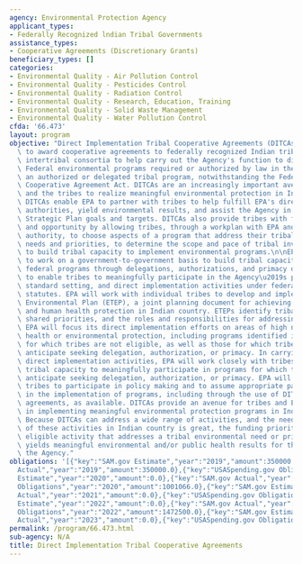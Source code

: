 ```yaml
---
agency: Environmental Protection Agency
applicant_types:
- Federally Recognized lndian Tribal Governments
assistance_types:
- Cooperative Agreements (Discretionary Grants)
beneficiary_types: []
categories:
- Environmental Quality - Air Pollution Control
- Environmental Quality - Pesticides Control
- Environmental Quality - Radiation Control
- Environmental Quality - Research, Education, Training
- Environmental Quality - Solid Waste Management
- Environmental Quality - Water Pollution Control
cfda: '66.473'
layout: program
objective: "Direct Implementation Tribal Cooperative Agreements (DITCAs) enable EPA\
  \ to award cooperative agreements to federally recognized Indian tribes and eligible\
  \ intertribal consortia to help carry out the Agency's function to directly implement\
  \ Federal environmental programs required or authorized by law in the absence of\
  \ an authorized or delegated tribal program, notwithstanding the Federal Grant and\
  \ Cooperative Agreement Act. DITCAs are an increasingly important avenue for EPA\
  \ and the tribes to realize meaningful environmental protection in Indian Country.\
  \ DITCAs enable EPA to partner with tribes to help fulfill EPA's direct implementation\
  \ authorities, yield environmental results, and assist the Agency in meeting its\
  \ Strategic Plan goals and targets. DITCAs also provide tribes with flexibility\
  \ and opportunity by allowing tribes, through a workplan with EPA and under federal\
  \ authority, to choose aspects of a program that address their tribal environmental\
  \ needs and priorities, to determine the scope and pace of tribal involvement, and\
  \ to build tribal capacity to implement environmental programs.\n\nEPA is committed\
  \ to work on a government-to-government basis to build tribal capacity to implement\
  \ federal programs through delegations, authorizations, and primacy designations\
  \ to enable tribes to meaningfully participate in the Agency\u2019s policy making,\
  \ standard setting, and direct implementation activities under federal environmental\
  \ statutes. EPA will work with individual tribes to develop and implement an EPA-Tribal\
  \ Environmental Plan (ETEP), a joint planning document for achieving stronger environmental\
  \ and human health protection in Indian country. ETEPs identify tribal, EPA, and\
  \ shared priorities, and the roles and responsibilities for addressing those priorities.\
  \ EPA will focus its direct implementation efforts on areas of high need for human\
  \ health or environmental protection, including programs identified in the ETEP\
  \ for which tribes are not eligible, as well as those for which tribes do not currently\
  \ anticipate seeking delegation, authorization, or primacy. In carrying out its\
  \ direct implementation activities, EPA will work closely with tribes to develop\
  \ tribal capacity to meaningfully participate in programs for which they do not\
  \ anticipate seeking delegation, authorization, or primacy. EPA will also encourage\
  \ tribes to participate in policy making and to assume appropriate partial roles\
  \ in the implementation of programs, including through the use of DITCAs or other\
  \ agreements, as available. DITCAs provide an avenue for tribes and EPA to partner\
  \ in implementing meaningful environmental protection programs in Indian country.\
  \ Because DITCAs can address a wide range of activities, and the need for implementation\
  \ of these activities in Indian country is great, the funding priority is for any\
  \ eligible activity that addresses a tribal environmental need or priority, and\
  \ yields meaningful environmental and/or public health results for the tribe and\
  \ the Agency."
obligations: '[{"key":"SAM.gov Estimate","year":"2019","amount":350000.0},{"key":"SAM.gov
  Actual","year":"2019","amount":350000.0},{"key":"USASpending.gov Obligations","year":"2019","amount":1006847.0},{"key":"SAM.gov
  Estimate","year":"2020","amount":0.0},{"key":"SAM.gov Actual","year":"2020","amount":350000.0},{"key":"USASpending.gov
  Obligations","year":"2020","amount":1001066.0},{"key":"SAM.gov Estimate","year":"2021","amount":0.0},{"key":"SAM.gov
  Actual","year":"2021","amount":0.0},{"key":"USASpending.gov Obligations","year":"2021","amount":1608419.0},{"key":"SAM.gov
  Estimate","year":"2022","amount":0.0},{"key":"SAM.gov Actual","year":"2022","amount":842000.0},{"key":"USASpending.gov
  Obligations","year":"2022","amount":1472500.0},{"key":"SAM.gov Estimate","year":"2023","amount":431534.0},{"key":"SAM.gov
  Actual","year":"2023","amount":0.0},{"key":"USASpending.gov Obligations","year":"2023","amount":677784.0}]'
permalink: /program/66.473.html
sub-agency: N/A
title: Direct Implementation Tribal Cooperative Agreements
---
```


